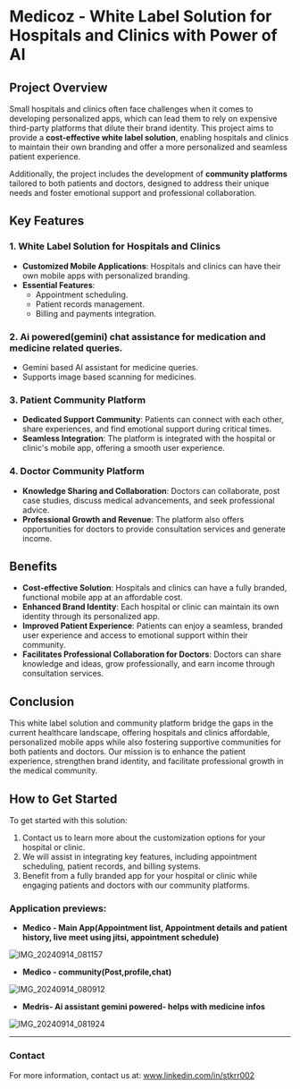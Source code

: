 # Medicoz - White Label Solution for Hospitals and Clinics with Power of AI

## Project Overview

Small hospitals and clinics often face challenges when it comes to developing personalized apps, which can lead them to rely on expensive third-party platforms that dilute their brand identity. This project aims to provide a **cost-effective white label solution**, enabling hospitals and clinics to maintain their own branding and offer a more personalized and seamless patient experience. 

Additionally, the project includes the development of **community platforms** tailored to both patients and doctors, designed to address their unique needs and foster emotional support and professional collaboration.

## Key Features

### 1. White Label Solution for Hospitals and Clinics
- **Customized Mobile Applications**: Hospitals and clinics can have their own mobile apps with personalized branding.
- **Essential Features**:
  - Appointment scheduling.
  - Patient records management.
  - Billing and payments integration.

### 2. Ai powered(gemini) chat assistance for medication and medicine related queries.
   - Gemini based AI assistant for medicine queries.
   - Supports image based scanning for medicines.
  
### 3. Patient Community Platform
- **Dedicated Support Community**: Patients can connect with each other, share experiences, and find emotional support during critical times.
- **Seamless Integration**: The platform is integrated with the hospital or clinic's mobile app, offering a smooth user experience.

### 4. Doctor Community Platform
- **Knowledge Sharing and Collaboration**: Doctors can collaborate, post case studies, discuss medical advancements, and seek professional advice.
- **Professional Growth and Revenue**: The platform also offers opportunities for doctors to provide consultation services and generate income.

## Benefits

- **Cost-effective Solution**: Hospitals and clinics can have a fully branded, functional mobile app at an affordable cost.
- **Enhanced Brand Identity**: Each hospital or clinic can maintain its own identity through its personalized app.
- **Improved Patient Experience**: Patients can enjoy a seamless, branded user experience and access to emotional support within their community.
- **Facilitates Professional Collaboration for Doctors**: Doctors can share knowledge and ideas, grow professionally, and earn income through consultation services.
  
## Conclusion

This white label solution and community platform bridge the gaps in the current healthcare landscape, offering hospitals and clinics affordable, personalized mobile apps while also fostering supportive communities for both patients and doctors. Our mission is to enhance the patient experience, strengthen brand identity, and facilitate professional growth in the medical community.

## How to Get Started

To get started with this solution:

1. Contact us to learn more about the customization options for your hospital or clinic.
2. We will assist in integrating key features, including appointment scheduling, patient records, and billing systems.
3. Benefit from a fully branded app for your hospital or clinic while engaging patients and doctors with our community platforms.


### Application previews:
 
 - **Medico - Main App(Appointment list, Appointment details and patient history, live meet using jitsi, appointment schedule)**

 ![IMG_20240914_081157](https://github.com/user-attachments/assets/10515d6b-2eed-4ea3-a6b5-22d107c1af70)

 - **Medico - community(Post,profile,chat)**

 ![IMG_20240914_080912](https://github.com/user-attachments/assets/b8809610-654d-4254-9acb-aea76da80fa1)

 - **Medris- Ai assistant gemini powered- helps with medicine infos**
   
![IMG_20240914_081924](https://github.com/user-attachments/assets/748c1581-9911-428f-91c6-3e6f6f27f619)

------------------

### Contact
For more information, contact us at: www.linkedin.com/in/stkrr002




   




 



